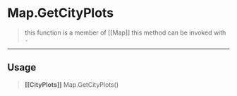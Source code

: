 # Map.GetCityPlots
> this function is a member of [[Map]]
> this method can be invoked with `.`
-----
## Usage
> **[[CityPlots]]** Map.GetCityPlots()

